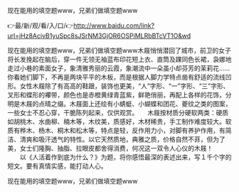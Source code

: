 现在能用的填空题www，兄弟们做填空题www

👉最/新/观/看/入/口/👉http://www.baidu.com/link?url=jHz8AcivB1yuSpc8sJSrNM3GjOR6OSPiMLRbBTcVT1O&wd

现在能用的填空题www，兄弟们做填空题www木屐悄悄潜回了城市，前卫的女子将长发挽起在脑后，穿一件无领无袖蓝布印花短上衣、直筒及踝同色长裙，袅娜地走过小巷的素面女子，象清雅秀丽的云霞，象潮流中一朵虽小却芬芳的茉莉花……你看她们脚下，不再是两块平平的木板，而是根据人脚力学特点凿有舒适的流线凹形。女性木屐除了有高高的鞋跟，装饰也更美，“人”字形、“一”字形、“三”字形、叉形和蝶形的襻带，颜色也是赤橙黄绿青蓝紫，鲜艳俏丽，再配上各样的花饰，分明是木屐的点晴之缀。木屐面上还绘有小蜻蜓、小蝴蝶和团花、夔纹之类的图案，一些女士不忍心穿，干脆陈列起来，仅供观赏。　　木屐按材质分硬软两类：硬质如胡桃木、水曲柳、楠木等，木纹美，质感好，木材稀贵，手工制作难度较大。软质有桦木、杨木、桐木和松木等，特点是轻，反作用力小，对脚有养护作用，有简洁、清爽和吸汗透气的特性。以它天然质地，典雅之质，价格自然不菲，但为了美，女士们隆胸、抽脂、拉眼皮都舍得消费，何况这一双令人心仪的木屐！
　　以《人活着作到底为什么？》为题，将你感悟最深的表述出来，写１千个字的短文。要有真情实感，能打动人心。


现在能用的填空题www，兄弟们做填空题www
